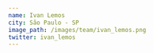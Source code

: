 ```yaml
---
name: Ivan Lemos
city: São Paulo - SP
image_path: /images/team/ivan_lemos.png
twitter: ivan_lemos
---
```

